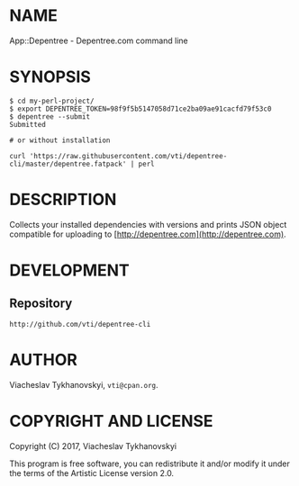 # NAME

App::Depentree - Depentree.com command line

# SYNOPSIS

    $ cd my-perl-project/
    $ export DEPENTREE_TOKEN=98f9f5b5147058d71ce2ba09ae91cacfd79f53c0
    $ depentree --submit
    Submitted

    # or without installation

    curl 'https://raw.githubusercontent.com/vti/depentree-cli/master/depentree.fatpack' | perl

# DESCRIPTION

Collects your installed dependencies with versions and prints JSON object compatible for uploading to
[http://depentree.com](http://depentree.com).

# DEVELOPMENT

## Repository

    http://github.com/vti/depentree-cli

# AUTHOR

Viacheslav Tykhanovskyi, `vti@cpan.org`.

# COPYRIGHT AND LICENSE

Copyright (C) 2017, Viacheslav Tykhanovskyi

This program is free software, you can redistribute it and/or modify it under
the terms of the Artistic License version 2.0.
